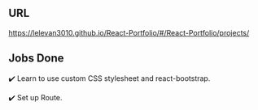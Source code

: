 ## URL
https://lelevan3010.github.io/React-Portfolio/#/React-Portfolio/projects/

## Jobs Done
✔️ Learn to use custom CSS stylesheet and react-bootstrap.

✔️ Set up Route.
